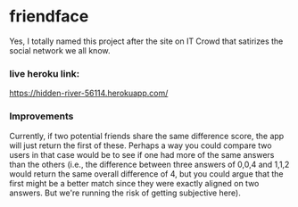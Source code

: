 # friendface
Yes, I totally named this project after the site on IT Crowd that satirizes the social network we all know.

### live heroku link:
https://hidden-river-56114.herokuapp.com/

### Improvements
Currently, if two potential friends share the same difference score, the app will just return the first of these. Perhaps a way you could compare two users in that case would be to see if one had more of the same answers than the others (i.e., the difference between three answers of 0,0,4 and 1,1,2 would return the same overall difference of 4, but you could argue that the first might be a better match since they were exactly aligned on two answers. But we're running the risk of getting subjective here).
